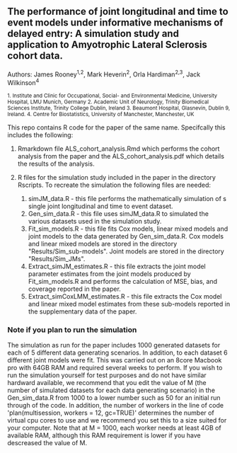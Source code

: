 ## The performance of joint longitudinal and time to event models under informative mechanisms of delayed entry: A simulation study and application to Amyotrophic Lateral Sclerosis cohort data.

Authors: James Rooney<sup>1,2</sup>, Mark Heverin<sup>2</sup>, Orla Hardiman<sup>2,3</sup>, Jack Wilkinson<sup>4</sup>

<sup>
1. Institute and Clinic for Occupational, Social- and Environmental Medicine, University Hospital, LMU Munich, Germany
2. Academic Unit of Neurology, Trinity Biomedical Sciences Institute, Trinity College Dublin, Ireland
3. Beaumont Hospital, Glasnevin, Dublin 9, Ireland.
4. Centre for Biostatistics, University of Manchester, Manchester, UK
</sup>

This repo contains R code for the paper of the same name. Specifcally this includes the following:

1. Rmarkdown file ALS_cohort_analysis.Rmd which performs the cohort analysis from the paper and the ALS_cohort_analysis.pdf which details the results of the analysis.

2. R files for the simulation study included in the paper in the directory Rscripts. To recreate the simulation the following files are needed:
    1. simJM_data.R - this file performs the mathematically simulation of s single joint longitudinal and time to event dataset.
    2. Gen_sim_data.R - this file uses simJM_data.R to simulated the various datasets used in the simulation study.
    3. Fit_sim_models.R - this file fits Cox models, linear mixed models and joint models to the data generated by Gen_sim_data.R. Cox models and linear mixed models are stored in the directory "Results/Sim_sub-models". Joint models are stored in the directory "Results/Sim_JMs".
    4. Extract_simJM_estimates.R - this file extracts the joint model parameter estimates from the joint models produced by Fit_sim_models.R and performs the calculation of MSE, bias, and coverage reported in the paper.
    5. Extract_simCoxLMM_estimates.R - this file extracts the Cox model and linear mixed model estimates from these sub-models reported in the supplementary data of the paper.


### Note if you plan to run the simulation

The simulation as run for the paper includes 1000 generated datasets for each of 5 different data generating scenarios. In addition, to each dataset 6 different joint models were fit. This was carried out on an 8core Macbook pro with 64GB RAM and required several weeks to perform. If you wish to run the simulation yourself for test purposes and do not have similar hardward available, we recommend that you edit the value of M (the number of simulated datasets for each data generating scenario) in the Gen_sim_data.R from 1000 to a lower number such as 50 for an initial run through of the code. In addition, the number of workers in the line of code 'plan(multisession, workers = 12, gc=TRUE)' determines the number of virtual cpu cores to use and we recommend you set this to a size suited for your computer. Note that at M = 1000, each worker needs at least 4GB of available RAM, although this RAM requirement is lower if you have descreased the value of M.



